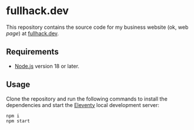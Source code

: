 # fullhack.dev

This repository contains the source code for my business website (ok, web _page_) at [fullhack.dev](https://fullhack.dev/).

## Requirements

- [Node.js](https://nodejs.org/en/download/package-manager) version 18 or later.

## Usage

Clone the repository and run the following commands to install the dependencies and start the [Eleventy](https://www.11ty.dev/) local development server:

```sh
npm i
npm start
```
